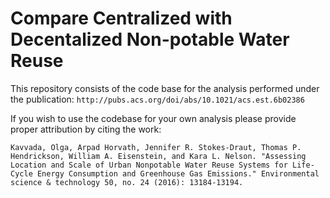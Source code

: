 # Compare Centralized with Decentalized Non-potable Water Reuse


This repository consists of the code base for the analysis performed under the publication:
```http://pubs.acs.org/doi/abs/10.1021/acs.est.6b02386```


If you wish to use the codebase for your own analysis please provide proper attribution by citing the work:

```Kavvada, Olga, Arpad Horvath, Jennifer R. Stokes-Draut, Thomas P. Hendrickson, William A. Eisenstein, and Kara L. Nelson. "Assessing Location and Scale of Urban Nonpotable Water Reuse Systems for Life-Cycle Energy Consumption and Greenhouse Gas Emissions." Environmental science & technology 50, no. 24 (2016): 13184-13194.```